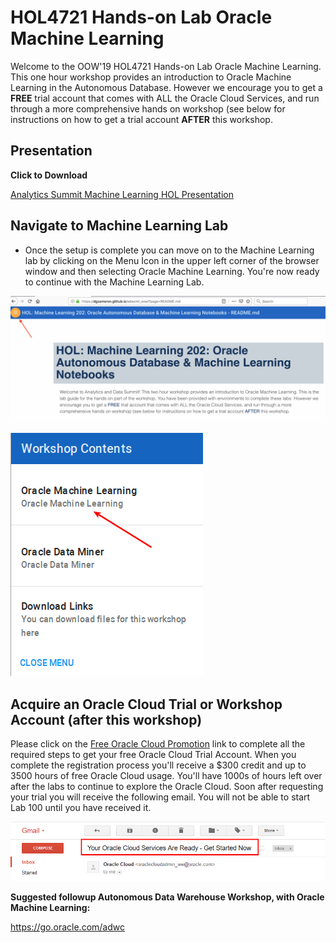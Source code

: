 # HOL4721 Hands-on Lab Oracle Machine Learning

Welcome to the OOW'19 HOL4721 Hands-on Lab Oracle Machine Learning. This one hour workshop provides an introduction to Oracle Machine Learning in the Autonomous Database.  However we encourage you to get a **FREE** trial account that comes with ALL the Oracle Cloud Services, and run through a more comprehensive hands on workshop (see below for instructions on how to get a trial account **AFTER** this workshop.

## Presentation

**Click to Download**

[Analytics Summit Machine Learning HOL Presentation](https://drive.google.com/open?id=1HPonyhGfXLRTkPfkw1Ry4Hp5jw3--DUO)

## Navigate to Machine Learning Lab

- Once the setup is complete you can move on to the Machine Learning lab by clicking on the Menu Icon in the upper left corner of the browser window and then selecting Oracle Machine Learning. You're now ready to continue with the Machine Learning Lab.

![](images/workshopmenu1.png)

![](images/workshopmenu2.png) 

## Acquire an Oracle Cloud Trial or Workshop Account (after this workshop)

Please click on the [Free Oracle Cloud Promotion](https://myservices.us.oraclecloud.com/mycloud/signup?language=en&sourceType=:ex:tb:::RC_NAMK180723P00029:RedshiftADWC_HOL&SC=:ex:tb:::RC_NAMK180723P00029:RedshiftADWC_HOL&pcode=NAMK180723P00029) link to complete all the required steps to get your free Oracle Cloud Trial Account. When you complete the registration process you'll receive a $300 credit and up to 3500 hours of free Oracle Cloud usage. You'll have 1000s of hours left over after the labs to continue to explore the Oracle Cloud.  Soon after requesting your trial you will receive the following email. You will not be able to start Lab 100 until you have received it.

![](images/trial.png)

**Suggested followup Autonomous Data Warehouse Workshop, with Oracle Machine Learning:**

https://go.oracle.com/adwc


